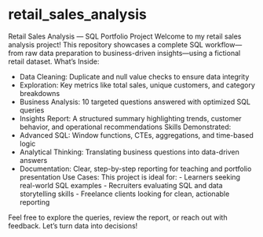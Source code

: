 # retail_sales_analysis
Retail Sales Analysis — SQL Portfolio Project
Welcome to my retail sales analysis project! This repository showcases a complete SQL workflow—from raw data preparation to business-driven insights—using a fictional retail dataset.
What’s Inside:
- Data Cleaning: Duplicate and null value checks to ensure data integrity
- Exploration: Key metrics like total sales, unique customers, and category breakdowns
- Business Analysis: 10 targeted questions answered with optimized SQL queries
- Insights Report: A structured summary highlighting trends, customer behavior, and operational recommendations
Skills Demonstrated:
- Advanced SQL: Window functions, CTEs, aggregations, and time-based logic
- Analytical Thinking: Translating business questions into data-driven answers
- Documentation: Clear, step-by-step reporting for teaching and portfolio presentation
Use Cases:
    This project is ideal for:
      - Learners seeking real-world SQL examples
      - Recruiters evaluating SQL and data storytelling skills
      - Freelance clients looking for clean, actionable reporting

Feel free to explore the queries, review the report, or reach out with feedback.
Let’s turn data into decisions!
